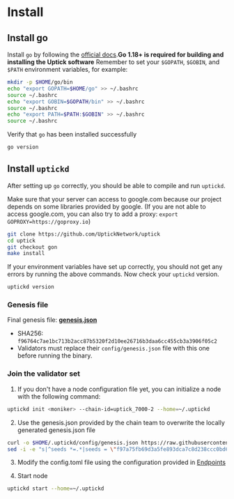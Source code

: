 # Install

## Install go

Install `go` by following the [official docs](https://golang.org/doc/install).**Go 1.18+ is required for building and installing the Uptick software**
Remember to set your `$GOPATH`, `$GOBIN`, and `$PATH` environment variables, for example:

```bash
mkdir -p $HOME/go/bin
echo "export GOPATH=$HOME/go" >> ~/.bashrc
source ~/.bashrc
echo "export GOBIN=$GOPATH/bin" >> ~/.bashrc
source ~/.bashrc
echo "export PATH=$PATH:$GOBIN" >> ~/.bashrc
source ~/.bashrc
```

Verify that `go` has been installed successfully

```bash
go version
```

## Install `uptickd`

After setting up `go` correctly, you should be able to compile and run `uptickd`.

Make sure that your server can access to google.com because our project depends on some libraries provided by google. (If you are not able to access google.com, you can also try to add a proxy: `export GOPROXY=https://goproxy.io`)

```bash
git clone https://github.com/UptickNetwork/uptick
cd uptick
git checkout gon
make install
```

If your environment variables have set up correctly, you should not get any errors by running the above commands.
Now check your `uptickd` version.

```bash
uptickd version
```

### Genesis file

Final genesis file: **[genesis.json](genesis.json)**

- SHA256: `f96764c7ae1bc713b2acc87b5320f2d10ee26716b3daa6cc455cb3a3906f05c2`
- Validators must replace their `config/genesis.json` file with this one before running the binary.

### Join the validator set

1. If you don't have a node configuration file yet, you can initialize a node with the following command:

```bash
uptickd init <moniker> --chain-id=uptick_7000-2 --home=~/.uptickd
```

2. Use the genesis.json provided by the chain team to overwrite the locally generated genesis.json file

```bash
curl -o $HOME/.uptickd/config/genesis.json https://raw.githubusercontent.com/UptickNetwork/uptick-testnet/main/uptick_7000-2/genesis.json
sed -i -e "s|^seeds *=.*|seeds = \"f97a75fb69d3a5fe893dca7c8d238ccc0bd66a8f@uptick-seed.p2p.brocha.in:30554,eecdfb17919e59f36e5ae6cec2c98eeeac05c0f2@peer0.testnet.uptick.network:26656\"|" $HOME/.uptickd/config/config.toml

```

3. Modify the config.toml file using the configuration provided in [Endpoints](#endpoints)

4. Start node

```bash
uptickd start --home=~/.uptickd
```